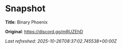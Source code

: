 # Snapshot

**Title**: Binary Phoenix

**Original**: <https://discord.gg/mRUZEhD>

_Last refreshed: 2025-10-26T08:37:02.745538+00:00Z_
